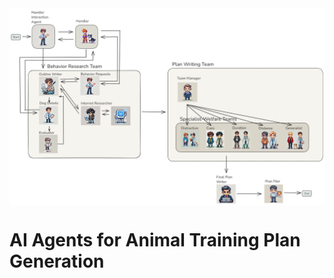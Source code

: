 
<!-- ![An example Training Plan Team Implementation](documentation/images/TrainingPlanTeam.excalidraw.png) -->
<div style="display: flex; justify-content: center; align-items: center;">
    <img src="documentation/images/TrainingPlanTeam.excalidraw.png" width="640" 
        alt="An example Training Plan Team Implementation">
</div>

# AI Agents for Animal Training Plan Generation


